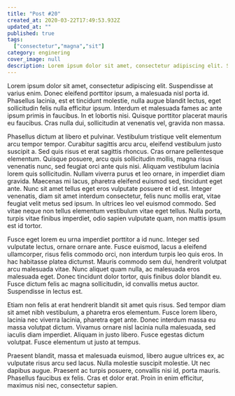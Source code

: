 ```yaml
---
title: "Post #20"
created_at: 2020-03-22T17:49:53.932Z
updated_at: ""
published: true
tags:
  ["consectetur","magna","sit"]
category: enginering
cover_image: null
description: Lorem ipsum dolor sit amet, consectetur adipiscing elit. Suspendisse at varius enim. Donec eleifend porttitor ipsum, a malesuada nisl porta id. Phasellus lacinia, est et tincidunt molestie, nulla augue blandit lectus, eget sollicitudin felis nulla efficitur ipsum. Interdum et malesuada fames ac ante ipsum primis in faucibus. In et lobortis nisi. Quisque porttitor placerat mauris eu faucibus. Cras nulla dui, sollicitudin at venenatis vel, gravida non massa.
---
```

Lorem ipsum dolor sit amet, consectetur adipiscing elit. Suspendisse at varius enim. Donec eleifend porttitor ipsum, a malesuada nisl porta id. Phasellus lacinia, est et tincidunt molestie, nulla augue blandit lectus, eget sollicitudin felis nulla efficitur ipsum. Interdum et malesuada fames ac ante ipsum primis in faucibus. In et lobortis nisi. Quisque porttitor placerat mauris eu faucibus. Cras nulla dui, sollicitudin at venenatis vel, gravida non massa.

Phasellus dictum at libero et pulvinar. Vestibulum tristique velit elementum arcu tempor tempor. Curabitur sagittis arcu arcu, eleifend vestibulum justo suscipit a. Sed quis risus et erat sagittis rhoncus. Cras ornare pellentesque elementum. Quisque posuere, arcu quis sollicitudin mollis, magna risus venenatis nunc, sed feugiat orci ante quis nisi. Aliquam vestibulum lacinia lorem quis sollicitudin. Nullam viverra purus et leo ornare, in imperdiet diam gravida. Maecenas mi lacus, pharetra eleifend euismod sed, tincidunt eget ante. Nunc sit amet tellus eget eros vulputate posuere et id est. Integer venenatis, diam sit amet interdum consectetur, felis nunc mollis erat, vitae feugiat velit metus sed ipsum. In ultrices leo vel euismod commodo. Sed vitae neque non tellus elementum vestibulum vitae eget tellus. Nulla porta, turpis vitae finibus imperdiet, odio sapien vulputate quam, non mattis ipsum est id tortor.

Fusce eget lorem eu urna imperdiet porttitor a id nunc. Integer sed vulputate lectus, ornare ornare ante. Fusce euismod, lacus a eleifend ullamcorper, risus felis commodo orci, non interdum turpis leo quis eros. In hac habitasse platea dictumst. Mauris commodo sem dui, hendrerit volutpat arcu malesuada vitae. Nunc aliquet quam nulla, ac malesuada eros malesuada eget. Donec tincidunt dolor tortor, quis finibus dolor blandit eu. Fusce dictum felis ac magna sollicitudin, id convallis metus auctor. Suspendisse in lectus est.

Etiam non felis at erat hendrerit blandit sit amet quis risus. Sed tempor diam sit amet nibh vestibulum, a pharetra eros elementum. Fusce lorem libero, lacinia nec viverra lacinia, pharetra eget ante. Donec interdum massa eu massa volutpat dictum. Vivamus ornare nisl lacinia nulla malesuada, sed iaculis diam imperdiet. Aliquam in justo libero. Fusce egestas dictum volutpat. Fusce elementum ut justo at tempus.

Praesent blandit, massa et malesuada euismod, libero augue ultrices ex, ac vulputate risus arcu sed lacus. Nulla molestie suscipit molestie. Ut nec dapibus augue. Praesent ac turpis posuere, convallis nisi id, porta mauris. Phasellus faucibus ex felis. Cras et dolor erat. Proin in enim efficitur, maximus nisi nec, consectetur sapien.
      
  